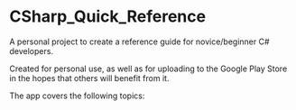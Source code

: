 # CSharp_Quick_Reference
A personal project to create a reference guide for novice/beginner C# developers.

Created for personal use, as well as for uploading to the Google Play Store in the hopes that others will benefit from it.

The app covers the following topics:

